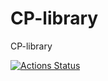 # CP-library
CP-library

[![Actions Status](https://github.com/Yuri3-xr/CP-libraryworkflows/verify/badge.svg)](https://github.com/spihill/library/actions)  

